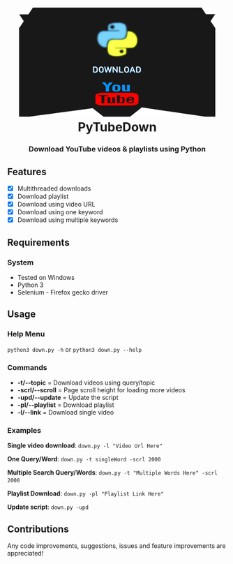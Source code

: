 <h1 align="center">
	<br>
	<img src="https://raw.githubusercontent.com/ProHackTech/PyTubeDown/master/logo.png" alt="PyTubeDown Logo" width="450" height="250">
	<br>
	PyTubeDown
</h1>

<h3 align="center">
	Download YouTube videos & playlists using Python
</h3>

## Features
- [x] Multithreaded downloads
- [x] Download playlist
- [x] Download using video URL
- [x] Download using one keyword
- [x] Download using multiple keywords

## Requirements

### System
- Tested on Windows
- Python 3
- Selenium - Firefox gecko driver

## Usage

### Help Menu
`python3 down.py -h` or `python3 down.py --help`

### Commands

- **-t/--topic** = Download videos using query/topic
- **-scrl/--scroll** = Page scroll height for loading more videos
- **-upd/--update** = Update the script
- **-pl/--playlist** = Download playlist
- **-l/--link** = Download single video

### Examples

**Single video download**: `down.py -l "Video Url Here"`

**One Query/Word**: `down.py -t singleWord -scrl 2000`

**Multiple Search Query/Words**: `down.py -t "Multiple Words Here" -scrl 2000`

**Playlist Download**: `down.py -pl "Playlist Link Here"`

**Update script**: `down.py -upd`

## Contributions
Any code improvements, suggestions, issues and feature improvements are appreciated!
